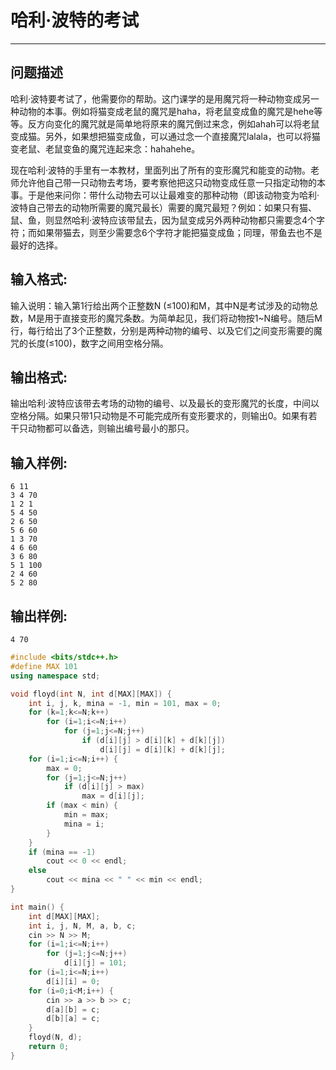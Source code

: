 # 哈利·波特的考试
---

## 问题描述
哈利·波特要考试了，他需要你的帮助。这门课学的是用魔咒将一种动物变成另一种动物的本事。例如将猫变成老鼠的魔咒是haha，将老鼠变成鱼的魔咒是hehe等等。反方向变化的魔咒就是简单地将原来的魔咒倒过来念，例如ahah可以将老鼠变成猫。另外，如果想把猫变成鱼，可以通过念一个直接魔咒lalala，也可以将猫变老鼠、老鼠变鱼的魔咒连起来念：hahahehe。

现在哈利·波特的手里有一本教材，里面列出了所有的变形魔咒和能变的动物。老师允许他自己带一只动物去考场，要考察他把这只动物变成任意一只指定动物的本事。于是他来问你：带什么动物去可以让最难变的那种动物（即该动物变为哈利·波特自己带去的动物所需要的魔咒最长）需要的魔咒最短？例如：如果只有猫、鼠、鱼，则显然哈利·波特应该带鼠去，因为鼠变成另外两种动物都只需要念4个字符；而如果带猫去，则至少需要念6个字符才能把猫变成鱼；同理，带鱼去也不是最好的选择。

## 输入格式:
输入说明：输入第1行给出两个正整数N (≤100)和M，其中N是考试涉及的动物总数，M是用于直接变形的魔咒条数。为简单起见，我们将动物按1~N编号。随后M行，每行给出了3个正整数，分别是两种动物的编号、以及它们之间变形需要的魔咒的长度(≤100)，数字之间用空格分隔。

## 输出格式:
输出哈利·波特应该带去考场的动物的编号、以及最长的变形魔咒的长度，中间以空格分隔。如果只带1只动物是不可能完成所有变形要求的，则输出0。如果有若干只动物都可以备选，则输出编号最小的那只。

## 输入样例:
```
6 11
3 4 70
1 2 1
5 4 50
2 6 50
5 6 60
1 3 70
4 6 60
3 6 80
5 1 100
2 4 60
5 2 80
```

## 输出样例:
```
4 70
```

```cpp
#include <bits/stdc++.h>
#define MAX 101
using namespace std;

void floyd(int N, int d[MAX][MAX]) {
    int i, j, k, mina = -1, min = 101, max = 0;
    for (k=1;k<=N;k++)
        for (i=1;i<=N;i++)
            for (j=1;j<=N;j++)
                if (d[i][j] > d[i][k] + d[k][j])
                    d[i][j] = d[i][k] + d[k][j];
    for (i=1;i<=N;i++) {
        max = 0;
        for (j=1;j<=N;j++)
            if (d[i][j] > max)
                max = d[i][j];
        if (max < min) {
            min = max;
            mina = i;
        }
    }
    if (mina == -1)
        cout << 0 << endl;
    else
        cout << mina << " " << min << endl;
}

int main() {
    int d[MAX][MAX];
    int i, j, N, M, a, b, c;
    cin >> N >> M;
    for (i=1;i<=N;i++)
        for (j=1;j<=N;j++)
            d[i][j] = 101;  
    for (i=1;i<=N;i++)
        d[i][i] = 0;
    for (i=0;i<M;i++) {
        cin >> a >> b >> c;
        d[a][b] = c;
        d[b][a] = c;
    }
    floyd(N, d);
    return 0;
}
```
